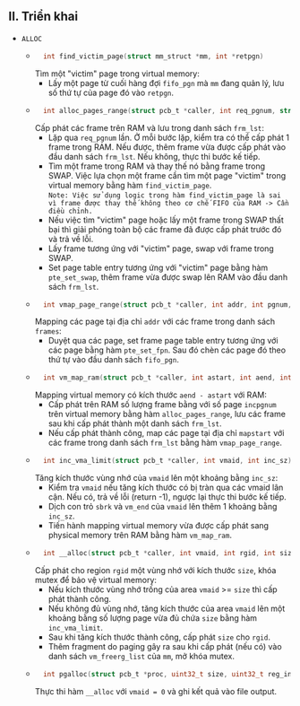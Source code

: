 ## II. Triển khai
- ```ALLOC```
    - ```c
        int find_victim_page(struct mm_struct *mm, int *retpgn)
        ```
        Tìm một "victim" page trong virtual memory:
        - Lấy một page từ cuối hàng đợi ```fifo_pgn``` mà ```mm``` đang quản lý, lưu số thứ tự của page đó vào ```retpgn```.
    - ```c
        int alloc_pages_range(struct pcb_t *caller, int req_pgnum, struct framephy_struct **frm_lst)
        ```
        Cấp phát các frame trên RAM và lưu trong danh sách ```frm_lst```:
        - Lặp qua ```req_pgnum``` lần. Ở mỗi bước lặp, kiểm tra có thể cấp phát 1 frame trong RAM. Nếu được, thêm frame vừa được cấp phát vào đầu danh sách ```frm_lst```. Nếu không, thực thi bước kế tiếp.
        - Tìm một frame trong RAM và thay thế nó bằng frame trong SWAP. Việc lựa chọn một frame cần tìm một page "victim" trong virtual memory bằng hàm ```find_victim_page```.   
         ```Note: Việc sử dụng logic trong hàm find_victim_page là sai vì frame được thay thế không theo cơ chế FIFO của RAM -> Cần điều chỉnh.```
        - Nếu việc tìm "victim" page hoặc lấy một frame trong SWAP thất bại thì giải phóng toàn bộ các frame đã được cấp phát trước đó và trả về lỗi.
        - Lấy frame tương ứng với "victim" page, swap với frame trong SWAP.
        - Set page table entry tương ứng với "victim" page bằng hàm ```pte_set_swap```, thêm frame vừa được swap lên RAM vào đầu danh sách ```frm_lst```.
    - ```c
        int vmap_page_range(struct pcb_t *caller, int addr, int pgnum, struct framephy_struct *frames, struct vm_rg_struct *ret_rg)
        ```
        Mapping các page tại địa chỉ ```addr``` với các frame trong danh sách ```frames```:
        - Duyệt qua các page, set frame page table entry tương ứng với các page bằng hàm ```pte_set_fpn```. Sau đó chèn các page đó theo thứ tự vào đầu danh sách ```fifo_pgn```.
    - ```c
        int vm_map_ram(struct pcb_t *caller, int astart, int aend, int mapstart, int incpgnum, struct vm_rg_struct *ret_rg)
        ```
        Mapping virtual memory có kích thước ```aend - astart``` với RAM:
        - Cấp phát trên RAM số lượng frame bằng với số page ```incpgnum``` trên virtual memory bằng hàm ```alloc_pages_range```, lưu các frame sau khi cấp phát thành một danh sách ```frm_lst```.
        - Nếu cấp phát thành công, map các page tại địa chỉ ```mapstart``` với các frame trong danh sách ```frm_lst``` bằng hàm ```vmap_page_range```.
    - ```c
        int inc_vma_limit(struct pcb_t *caller, int vmaid, int inc_sz)
        ```
        Tăng kích thước vùng nhớ của ```vmaid``` lên một khoảng bằng ```inc_sz```:
        - Kiểm tra ```vmaid``` nếu tăng kích thước có bị tràn qua các vmaid lân cận. Nếu có, trả về lỗi (return -1), ngược lại thực thi bước kế tiếp.
        - Dịch con trỏ ```sbrk``` và ```vm_end``` của ```vmaid``` lên thêm 1 khoảng bằng ```inc_sz```.
        - Tiến hành mapping virtual memory vừa được cấp phát sang physical memory trên RAM bằng hàm ```vm_map_ram```.
    - ```c
        int __alloc(struct pcb_t *caller, int vmaid, int rgid, int size, int *alloc_addr)
        ```
        Cấp phát cho region ```rgid``` một vùng nhớ với kích thước ```size```, khóa mutex để bảo vệ virtual memory:
        - Nếu kích thước vùng nhớ trống của area ```vmaid``` >= ```size``` thì cấp phát thành công.
        - Nếu không đủ vùng nhớ, tăng kích thước của area ```vmaid``` lên một khoảng bằng số lượng page vừa đủ chứa ```size``` bằng hàm ```inc_vma_limit```.
        - Sau khi tăng kích thước thành công, cấp phát ```size``` cho ```rgid```.
        - Thêm fragment do paging gây ra sau khi cấp phát (nếu có) vào danh sách ```vm_freerg_list``` của ```mm```, mở khóa mutex.
    - ```c
        int pgalloc(struct pcb_t *proc, uint32_t size, uint32_t reg_index)
        ```
        Thực thi hàm ```__alloc``` với ```vmaid = 0``` và ghi kết quả vào file output.